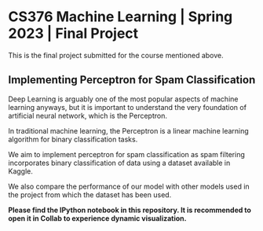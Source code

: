 # CS376 Machine Learning | Spring 2023 | Final Project

This is the final project submitted for the course mentioned above.

## Implementing Perceptron for Spam Classification

Deep Learning is arguably one of the most popular aspects of machine learning anyways, but it is important to understand the very foundation of artificial neural network, which is the Perceptron.

In traditional machine learning, the Perceptron is a linear machine learning algorithm for binary classification tasks.

We aim to implement perceptron for spam classification as spam filtering incorporates binary classification of data using a dataset available in Kaggle.

We also compare the performance of our model with other models used in the project from which the dataset has been used. 

**Please find the IPython notebook in this repository. It is recommended to open it in Collab to experience dynamic visualization.**


